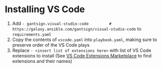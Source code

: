 # Installing VS Code

1. Add `- gantsign.visual-studio-code         # https://galaxy.ansible.com/gantsign/visual-studio-code` to `requirements.yaml`
1. Copy the contents of `vscode.yaml` into `playbook.yaml`, making sure to preserve order of the VS Code plays
1. Replace `- <insert list of extensions here>` with list of VS Code extensions to install (See [VS Code Extensions Marketplace](https://marketplace.visualstudio.com/vscode) to find extensions and their names)